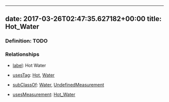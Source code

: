 
---
date: 2017-03-26T02:47:35.627182+00:00
title: Hot_Water
---
### Definition: TODO

### Relationships

* [label](http://www.w3.org/2000/01/rdf-schema#label): Hot Water

* [usesTag](https://brickschema.org/schema/1.0/BrickFrame#usesTag): [Hot](https://brickschema.org/schema/1.0/BrickTag#Hot), [Water](https://brickschema.org/schema/1.0/BrickTag#Water)

* [subClassOf](http://www.w3.org/2000/01/rdf-schema#subClassOf): [Water](https://brickschema.org/schema/1.0/Brick#Water), [UndefinedMeasurement](https://brickschema.org/schema/1.0/Brick#UndefinedMeasurement)

* [usesMeasurement](https://brickschema.org/schema/1.0/BrickFrame#usesMeasurement): [Hot_Water](https://brickschema.org/schema/1.0/Brick#Hot_Water)
